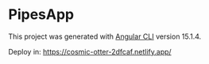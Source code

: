 # PipesApp

This project was generated with [Angular CLI](https://github.com/angular/angular-cli) version 15.1.4.

Deploy in: https://cosmic-otter-2dfcaf.netlify.app/
